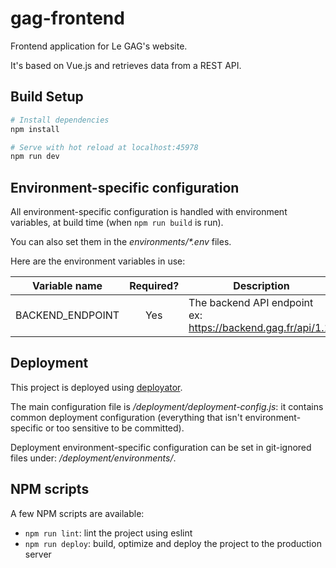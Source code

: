 # gag-frontend

Frontend application for Le GAG's website.

It's based on Vue.js and retrieves data from a REST API.


## Build Setup

```sh
# Install dependencies
npm install

# Serve with hot reload at localhost:45978
npm run dev
```


## Environment-specific configuration

All environment-specific configuration is handled with environment variables, at build time 
(when `npm run build` is run).

You can also set them in the _environments/*.env_ files.

Here are the environment variables in use:

| Variable name    | Required?  | Description                                                       |
| ---------------- | :--------: | ----------------------------------------------------------------- |
| BACKEND_ENDPOINT | Yes        | The backend API endpoint <br> ex: https://backend.gag.fr/api/1.1/ |


## Deployment

This project is deployed using [deployator](https://www.npmjs.com/package/deployator).

The main configuration file is _/deployment/deployment-config.js_: it contains common deployment configuration 
(everything that isn't environment-specific or too sensitive to be committed).

Deployment environment-specific configuration can be set in git-ignored files under: _/deployment/environments/_.

## NPM scripts

A few NPM scripts are available:

  * `npm run lint`: lint the project using eslint
  * `npm run deploy`: build, optimize and deploy the project to the production server
